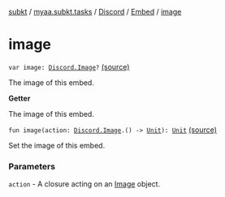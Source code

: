 [subkt](../../../index.md) / [myaa.subkt.tasks](../../index.md) / [Discord](../index.md) / [Embed](index.md) / [image](./image.md)

# image

`var image: `[`Discord.Image`](../-image/index.md)`?` [(source)](https://github.com/Myaamori/SubKt/blob/0.1.11/src/main/kotlin/myaa/subkt/tasks/discordtask.kt#L293)

The image of this embed.

**Getter**

The image of this embed.

`fun image(action: `[`Discord.Image`](../-image/index.md)`.() -> `[`Unit`](https://kotlinlang.org/api/latest/jvm/stdlib/kotlin/-unit/index.html)`): `[`Unit`](https://kotlinlang.org/api/latest/jvm/stdlib/kotlin/-unit/index.html) [(source)](https://github.com/Myaamori/SubKt/blob/0.1.11/src/main/kotlin/myaa/subkt/tasks/discordtask.kt#L350)

Set the image of this embed.

### Parameters

`action` - A closure acting on an [Image](../-image/index.md) object.
